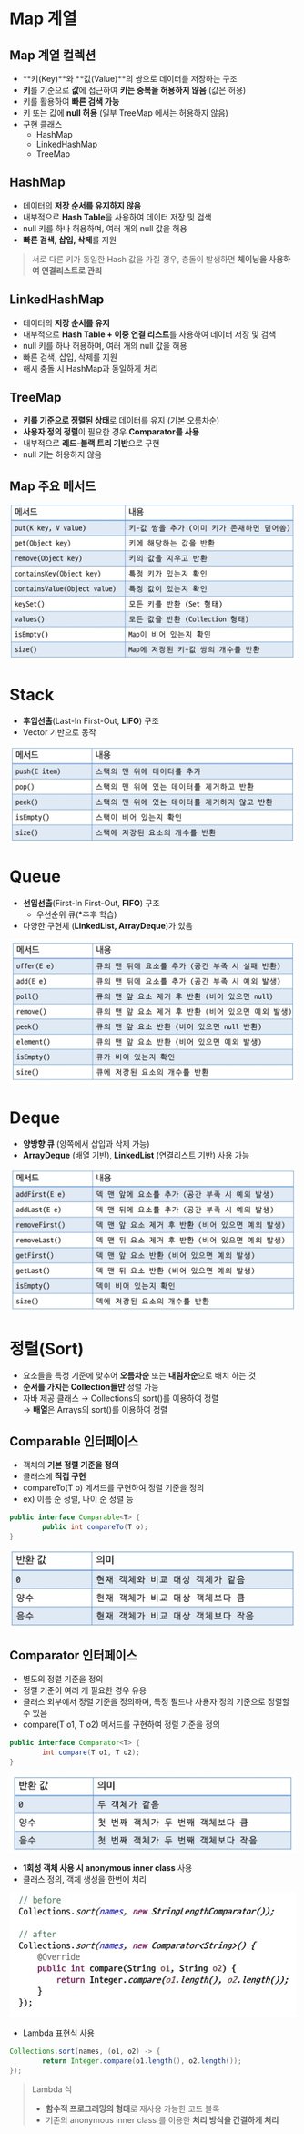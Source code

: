 # Map 계열

## Map 계열 컬렉션

- **키(Key)**와 **값(Value)**의 쌍으로 데이터를 저장하는 구조
- **키**를 기준으로 **값**에 접근하여 **키는 중복을 허용하지 않음** (값은 허용)
- 키를 활용하여 **빠른 검색 가능**
- 키 또는 값에 **null 허용** (일부 TreeMap 에서는 허용하지 않음)
- 구현 클래스
    - HashMap
    - LinkedHashMap
    - TreeMap

## HashMap

- 데이터의 **저장 순서를 유지하지 않음**
- 내부적으로 **Hash Table**을 사용하여 데이터 저장 및 검색
- null 키를 하나 허용하며, 여러 개의 null 값을 허용
- **빠른 검색, 삽입, 삭제**를 지원

> 서로 다른 키가 동일한 Hash 값을 가질 경우, 충돌이 발생하면 **체이닝을 사용하여 연결리스트로 관리**
>

## LinkedHashMap

- 데이터의 **저장 순서를 유지**
- 내부적으로 **Hash Table + 이중 연결 리스트**를 사용하여 데이터 저장 및 검색
- null 키를 하나 허용하며, 여러 개의 null 값을 허용
- 빠른 검색, 삽입, 삭제를 지원
- 해시 충돌 시 HashMap과 동일하게 처리

## TreeMap

- **키를 기준으로 정렬된 상태**로 데이터를 유지 (기본 오름차순)
- **사용자 정의 정렬**이 필요한 경우 **Comparator를 사용**
- 내부적으로 **레드-블랙 트리 기반**으로 구현
- null 키는 허용하지 않음

## Map 주요 메서드

![102.png](Image/java102.png)

# Stack

- **후입선출**(Last-In First-Out, **LIFO**) 구조
- Vector 기반으로 동작

![103.png](Image/java103.png)

# Queue

- **선입선출**(First-In First-Out, **FIFO**) 구조
    - 우선순위 큐(*추후 학습)
- 다양한 구현체 (**LinkedList, ArrayDeque**)가 있음

![104.png](Image/java104.png)

# Deque

- **양방향 큐** (양쪽에서 삽입과 삭제 가능)
- **ArrayDeque** (배열 기반), **LinkedList** (연결리스트 기반) 사용 가능

![105.png](Image/java105.png)

# 정렬(Sort)

- 요소들을 특정 기준에 맞추어 **오름차순** 또는 **내림차순**으로 배치 하는 것
- **순서를 가지는 Collection들만** 정렬 가능
- 자바 제공 클래스 → Collections의 sort()를 이용하여 정렬  
  → **배열**은 Arrays의 sort()를 이용하여 정렬

## Comparable 인터페이스

- 객체의 **기본 정렬 기준을 정의**
- 클래스에 **직접 구현**
- compareTo(T o) 메서드를 구현하여 정렬 기준을 정의
- ex) 이름 순 정렬, 나이 순 정렬 등

```java
public interface Comparable<T> {
		public int compareTo(T o);
}
```

![106.png](Image/java106.png)

## Comparator 인터페이스

- 별도의 정렬 기준을 정의
- 정렬 기준이 여러 개 필요한 경우 유용
- 클래스 외부에서 정렬 기준을 정의하며, 특정 필드나 사용자 정의 기준으로 정렬할 수 있음
- compare(T o1, T o2) 메서드를 구현하여 정렬 기준을 정의

```java
public interface Comparator<T> {
		int compare(T o1, T o2);
}
```

![107.png](Image/java107.png)

- **1회성 객체 사용 시 anonymous inner class** 사용
- 클래스 정의, 객체 생성을 한번에 처리

![108.png](Image/java108.png)

- Lambda 표현식 사용

```java
Collections.sort(names, (o1, o2) -> {
		return Integer.compare(o1.length(), o2.length());
});
```

> Lambda 식
> - **함수적 프로그래밍의 형태**로 재사용 가능한 코드 블록
> - 기존의 anonymous inner class 를 이용한 **처리 방식을 간결하게 처리**
>